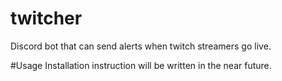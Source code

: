 # twitcher
Discord bot that can send alerts when twitch streamers go live.

#Usage
Installation instruction will be written in the near future.
